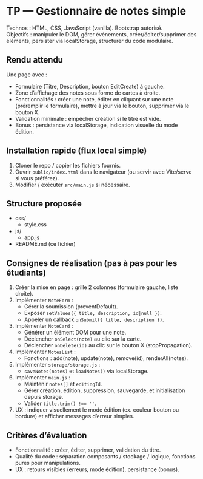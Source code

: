 # TP — Gestionnaire de notes simple
 
Technos : HTML, CSS, JavaScript (vanilla). Bootstrap autorisé.  
Objectifs : manipuler le DOM, gérer événements, créer/éditer/supprimer des éléments, persister via localStorage, structurer du code modulaire.

## Rendu attendu
Une page avec :
- Formulaire (Titre, Description, bouton EditCreate) à gauche.
- Zone d’affichage des notes sous forme de cartes à droite.
- Fonctionnalités : créer une note, éditer en cliquant sur une note (préremplir le formulaire), mettre à jour via le bouton, supprimer via le bouton X.
- Validation minimale : empêcher création si le titre est vide.
- Bonus : persistance via localStorage, indication visuelle du mode édition.

## Installation rapide (flux local simple)
1. Cloner le repo / copier les fichiers fournis.
2. Ouvrir `public/index.html` dans le navigateur (ou servir avec Vite/serve si vous préférez).
3. Modifier / exécuter `src/main.js` si nécessaire.

## Structure proposée
- css/
  - style.css 
- js/
  - app.js
- README.md (ce fichier)

## Consignes de réalisation (pas à pas pour les étudiants)
1. Créer la mise en page : grille 2 colonnes (formulaire gauche, liste droite).
2. Implémenter `NoteForm` :
   - Gérer la soumission (preventDefault).
   - Exposer `setValues({ title, description, id|null })`.
   - Appeler un callback `onSubmit({ title, description })`.
3. Implémenter `NoteCard` :
   - Générer un élément DOM pour une note.
   - Déclencher `onSelect(note)` au clic sur la carte.
   - Déclencher `onDelete(id)` au clic sur le bouton X (stopPropagation).
4. Implémenter `NotesList` :
   - Fonctions : add(note), update(note), remove(id), renderAll(notes).
5. Implémenter `storage/storage.js` :
   - `saveNotes(notes)` et `loadNotes()` via localStorage.
6. Implémenter `main.js` :
   - Maintenir `notes[]` et `editingId`.
   - Gérer création, édition, suppression, sauvegarde, et initialisation depuis storage.
   - Valider `title.trim() !== ''`.
7. UX : indiquer visuellement le mode édition (ex. couleur bouton ou bordure) et afficher messages d’erreur simples.

## Critères d’évaluation
- Fonctionnalité : créer, éditer, supprimer, validation du titre.
- Qualité du code : séparation composants / stockage / logique, fonctions pures pour manipulations.
- UX : retours visibles (erreurs, mode édition), persistance (bonus).
